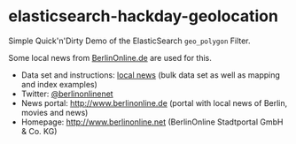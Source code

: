 elasticsearch-hackday-geolocation
=================================

Simple Quick'n'Dirty Demo of the ElasticSearch ```geo_polygon``` Filter.

Some local news from [BerlinOnline.de](http://www.berlinonline.de) are used for
this.

- Data set and instructions: [local news](https://gist.github.com/shrink0r/82af462b281b4b547f0b) (bulk data
  set as well as mapping and index examples)
- Twitter: [@berlinonlinenet](https://twitter.com/berlinonlinenet)
- News portal: http://www.berlinonline.de (portal with local news of Berlin,
  movies and news)
- Homepage: http://www.berlinonline.net (BerlinOnline Stadtportal GmbH & Co. KG)
